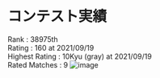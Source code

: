# コンテスト実績
Rank : 38975th \
Rating : 160 at 2021/09/19\
Highest Rating : 10Kyu (gray) at 2021/09/19 \
Rated Matches : 9
![image](https://user-images.githubusercontent.com/33048775/132097697-bab3a9ca-a2ba-48ee-9201-a7d7c2f6559a.png)
